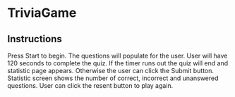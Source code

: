 # TriviaGame
## Instructions
Press Start to begin.
The questions will populate for the user.
User will have 120 seconds to complete the quiz. If the timer runs out the quiz will end and statistic page appears. Otherwise the user can click the Submit button.
Statistic screen shows the number of correct, incorrect and unanswered questions.
User can click the resent button to play again.